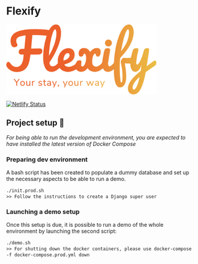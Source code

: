# Flexify

<img src="./media/flexify.svg" width="400">

[![Netlify Status](https://api.netlify.com/api/v1/badges/5975f310-56ef-425e-9a8a-211df1b2fb66/deploy-status)](https://app.netlify.com/sites/flexify-manager/deploys)


## Project setup :wrench:
*For being able to run the development environment, you are expected to have installed the latest version of Docker Compose*

### Preparing dev environment

A bash script has been created to populate a dummy database and set up the necessary aspects to be able to run a demo.

```
./init.prod.sh
>> Follow the instructions to create a Django super user
```
### Launching a demo setup
Once this setup is due, it is possible to run a demo of the whole environment by launching the second script: 

```
./demo.sh
>> For shutting down the docker containers, please use docker-compose -f docker-compose.prod.yml down
```

